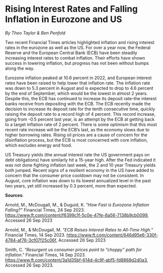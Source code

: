 # Rising Interest Rates and Falling Inflation in Eurozone and US 



*By Theo Taylor & Ben Penfold*



Two recent Financial Times articles highlighted inflation and rising interest rates in the eurozone as well as the US. For over a year now, the Federal Reserve and the European Central Bank (ECB) have been steadily increasing interest rates to combat inflation. Their efforts have shown success in lowering inflation, but progress has not been without bumps along the way. 

 

Eurozone inflation peaked at 10.6 percent in 2022, and European interest rates have been raised to help lower that inflation rate. The inflation rate was down to 5.3 percent in August and is expected to drop to 4.6 percent by the end of September, which would be the lowest in almost 2 years. Despite this, the ECB has continued to increase its deposit rate–the interest banks receive from depositing with the ECB. The ECB recently made the decision to increase its deposit rate for the tenth consecutive time, quickly raising the deposit rate to a record high of 4 percent. This record increase, going from -0.5 percent last year, is an attempt by the ECB at getting back to a target inflation rate of 2 percent. There is some optimism that this most recent rate increase will be the ECB’s last, as the economy slows due to higher borrowing rates. Rising oil prices are a cause of concern for the disinflation process, but the ECB is most concerned with core inflation, which excludes energy and food.  

 

US Treasury yields (the annual interest rate the US government pays on debt obligations) have similarly hit a 15-year high. After the Fed indicated it was not done fighting inflation last week, the 2 and 10 year Treasury yields both jumped. Recent signs of a resilient economy in the US have added to concern that the consumer price cooldown may not be consistent. In August, core inflation was down to its lowest annualized level in the past two years, yet still increased by 0.3 percent, more than expected.  



**Sources**:



Arnold, M., McDougall, M., & Duguid, K. “*How Fast is Eurozone Inflation Falling?”* Financial Times, 24 Sep 2023. https://www.ft.com/content/f6399c1f-5c0e-47fe-8a56-7138b9cb0099, Accessed 26 Sep 2023  

Arnold, M., & McDougall, M. “*ECB Raises Interest Rates to All-Time High.”* Financial Times, 14 Sep 2023. https://www.ft.com/content/646d95e6-330f-4784-af76-3cf07f25c06f, Accessed 26 Sep 2023  

Smith, C. “*Resurgent us consumer prices point to “choppy” path for inflation*.” Financial Times, 14 Sep 2023. https://www.ft.com/content/3a1d35bf-614d-4c9f-abf5-fd8868d2d0a3, Accessed 26 Sep 2023. 